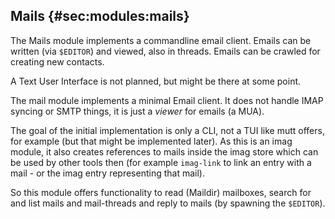 ## Mails {#sec:modules:mails}

The Mails module implements a commandline email client. Emails can be written (via `$EDITOR`) and viewed, also in threads. Emails can be crawled for creating new contacts.

A Text User Interface is not planned, but might be there at some point.

The mail module implements a minimal Email client. It does not handle IMAP syncing or SMTP things, it is just a _viewer_ for emails (a MUA).

The goal of the initial implementation is only a CLI, not a TUI like mutt offers, for example (but that might be implemented later). As this is an imag module, it also creates references to mails inside the imag store which can be used by other tools then (for example `imag-link` to link an entry with a mail - or the imag entry representing that mail).

So this module offers functionality to read (Maildir) mailboxes, search for and list mails and mail-threads and reply to mails (by spawning the `$EDITOR`).

